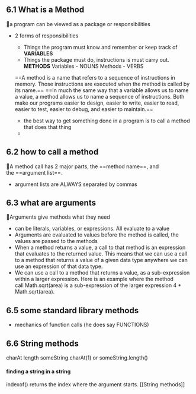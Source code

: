 ## 6.1 What is a Method

🚩a program can be viewed as a package or responsibilities
- 2 forms of responsibilities
	-  Things the program must know and remember or keep track of **VARIABLES**
	- Things the package must do, instructions is must carry out. **METHODS**
	Variables - NOUNS
	Methods - VERBS

	==A method is a name that refers to a sequence of instructions in memory. Those instructions are executed when the method is called by its name.==
	==In much the same way that a variable allows us to name a value, a method allows us to name a sequence of instructions. Both make our programs easier to design, easier to write, easier to read, easier to test, easier to debug, and easier to maintain.==
	
	- the best way to get something done in a program is to call a method that does that thing
	- 
## 6.2 how to call a method
🚩A method call has 2 major parts, the ==method name==, and the ==argument list==.
- argument lists are ALWAYS separated by commas

## 6.3 what are arguments
🚩Arguments give methods what they need
- can be literals, variables, or expressions.  All evaluate to a value
- Arguments are evaluated to values before the method is called, the values are passed to the methods
- When a method returns a value, a call to that method is an expression that evaluates to the returned value. This means that we can use a call to a method that returns a value of a given data type anywhere we can use an expression of that data type.
- We can use a call to a method that returns a value, as a sub-expression within a larger expression. Here is an example where the method call Math.sqrt(area) is a sub-expression of the larger expression 4 * Math.sqrt(area).

## 6.5 some standard library methods
- mechanics of function calls (he does say FUNCTIONS)

## 6.6 String methods

 charAt
 length
 someString.charAt(1) or someString.length()
 
 #### finding a string in a string
 indexof() returns the index where the argument starts.
 [[String methods]]
 